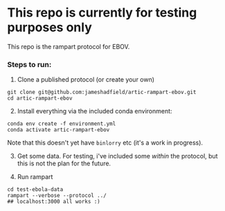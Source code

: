 # This repo is currently for testing purposes only

This repo is the rampart protocol for EBOV.

### Steps to run:
1. Clone a published protocol (or create your own)
```
git clone git@github.com:jameshadfield/artic-rampart-ebov.git
cd artic-rampart-ebov
```

2. Install everything via the included conda environment:
```
conda env create -f environment.yml
conda activate artic-rampart-ebov
```
Note that this doesn't yet have `binlorry` etc (it's a work in progress).

3. Get some data.
For testing, i've included some _within_ the protocol, but this is not the plan for the future.

4. Run rampart
```
cd test-ebola-data
rampart --verbose --protocol ../
## localhost:3000 all works :)
```